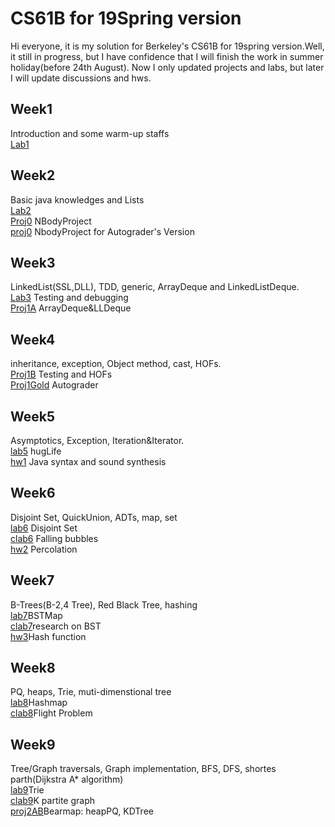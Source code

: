 # CS61B for 19Spring version
Hi everyone, it is my solution for Berkeley's CS61B for 19spring version.Well, it still in progress, but I have confidence that I will
finish the work in summer holiday(before 24th August). Now I only updated projects and labs, but later I will update discussions and hws.

## Week1
Introduction and some warm-up staffs<br>
[Lab1](https://github.com/FlyNeopolitan/CS61B/tree/master/lab1)

## Week2
Basic java knowledges and Lists<br>
[Lab2](https://github.com/FlyNeopolitan/CS61B/tree/master/lab2)<br>
[Proj0](https://github.com/FlyNeopolitan/CS61B/tree/master/proj0) NBodyProject<br>
[proj0](https://github.com/FlyNeopolitan/CS61B-For-AutoGrader-version/tree/master/proj0) NbodyProject for Autograder's Version

## Week3
LinkedList(SSL,DLL), TDD, generic, ArrayDeque and LinkedListDeque.<br>
[Lab3](https://github.com/FlyNeopolitan/CS61B/tree/master/lab3) Testing and debugging<br>
[Proj1A](https://github.com/FlyNeopolitan/CS61B/tree/master/proj1a) ArrayDeque&LLDeque<br>

## Week4
inheritance, exception, Object method, cast, HOFs.<br>
[Proj1B](https://github.com/FlyNeopolitan/CS61B/tree/master/proj1b) Testing and HOFs<br>
[Proj1Gold](https://github.com/FlyNeopolitan/CS61B/tree/master/proj1gold) Autograder<br>

## Week5
Asymptotics, Exception, Iteration&Iterator.<br>
[lab5](https://github.com/FlyNeopolitan/CS61B/tree/master/lab5/huglife) hugLife<br>
[hw1](https://github.com/FlyNeopolitan/CS61B/tree/master/hw1) Java syntax and sound synthesis<br>

## Week6
Disjoint Set, QuickUnion, ADTs, map, set<br>
[lab6](https://github.com/FlyNeopolitan/CS61B/tree/master/lab6) Disjoint Set<br>
[clab6](https://github.com/FlyNeopolitan/CS61B/tree/master/clab/clab6) Falling bubbles<br>
[hw2](https://github.com/FlyNeopolitan/CS61B/tree/master/hw2/hw2) Percolation<br>

## Week7
B-Trees(B-2,4 Tree), Red Black Tree, hashing<br>
[lab7](https://github.com/FlyNeopolitan/CS61B/tree/master/lab7)BSTMap<br>
[clab7](https://github.com/FlyNeopolitan/CS61B/tree/master/clab7)research on BST<br>
[hw3](https://github.com/FlyNeopolitan/CS61B/tree/master/hw3/hw3/hash)Hash function<br>

## Week8
PQ, heaps, Trie, muti-dimenstional tree<br>
[lab8](https://github.com/FlyNeopolitan/CS61B/tree/master/lab8)Hashmap<br>
[clab8](https://github.com/FlyNeopolitan/CS61B/tree/master/clab8)Flight Problem<br>

## Week9
Tree/Graph traversals, Graph implementation, BFS, DFS, shortes parth(Dijkstra A* algorithm)<br>
[lab9](https://github.com/FlyNeopolitan/CS61B/tree/master/lab9)Trie<br>
[clab9](https://github.com/FlyNeopolitan/CS61B/tree/master/clab9)K partite graph<br>
[proj2AB](https://github.com/FlyNeopolitan/CS61B/tree/master/proj2ab/bearmaps)Bearmap: heapPQ, KDTree<br>



